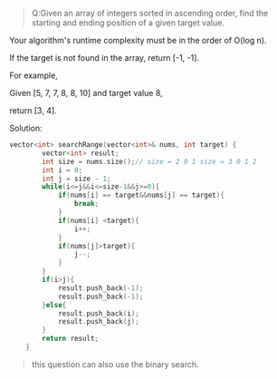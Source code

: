 > Q:Given an array of integers sorted in ascending order, find the starting and ending position of a given target value.

Your algorithm's runtime complexity must be in the order of O(log n).

If the target is not found in the array, return [-1, -1].

For example,

Given [5, 7, 7, 8, 8, 10] and target value 8,

return [3, 4].

Solution: 

```C++
vector<int> searchRange(vector<int>& nums, int target) {
        vector<int> result;
        int size = nums.size();// size = 2 0 1 size = 3 0 1 2
        int i = 0;
        int j = size - 1;
        while(i<=j&&i<=size-1&&j>=0){
            if(nums[i] == target&&nums[j] == target){
                break;
            }
            if(nums[i] <target){
                i++;
            }
            if(nums[j]>target){
                j--;
            }
        }
        if(i>j){
            result.push_back(-1);
            result.push_back(-1);
        }else{
            result.push_back(i);
            result.push_back(j);
        }
        return result;
    }
```
> this question can also use the binary search.

